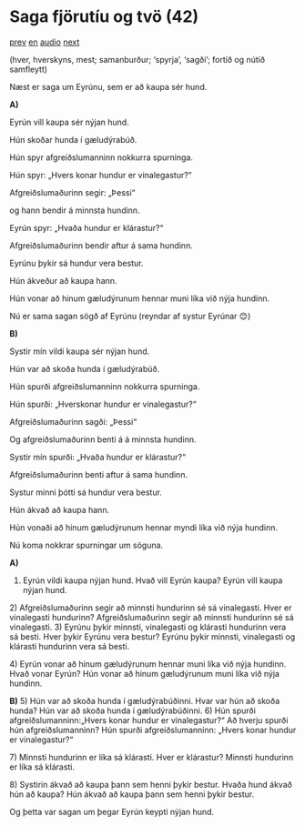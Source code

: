 # Saga fjörutíu og tvö (42)

[prev](../is/story_41.md)
[en](../en/story_42.md)
[audio](../audio/story_42.mp3)
[next](../is/story_43.md)

(hver, hverskyns, mest; samanburður;
‘spyrja’, ‘sagði’; fortíð og nútíð samfleytt)

Næst er saga um Eyrúnu, sem er að kaupa sér hund.

**A)**

Eyrún vill kaupa sér nýjan hund.

Hún skoðar hunda í gæludýrabúð.

Hún spyr afgreiðslumanninn nokkurra spurninga.

Hún spyr: „Hvers konar hundur er vinalegastur?“

Afgreiðslumaðurinn segir: „Þessi“

og hann bendir á minnsta hundinn.

Eyrún spyr: „Hvaða hundur er klárastur?“

Afgreiðslumaðurinn bendir aftur á sama hundinn.

Eyrúnu þykir sá hundur vera bestur.

Hún ákveður að kaupa hann.

Hún vonar að hinum gæludýrunum hennar muni líka við nýja hundinn.

Nú er sama sagan sögð af Eyrúnu (reyndar af systur Eyrúnar 😊)

**B)**

Systir mín vildi kaupa sér nýjan hund.

Hún var að skoða hunda í gæludýrabúð.

Hún spurði afgreiðslumanninn nokkurra spurninga.

Hún spurði: „Hverskonar hundur er vinalegastur?“

Afgreiðslumaðurinn sagði: „Þessi“

Og afgreiðslumaðurinn benti á á minnsta hundinn.

Systir mín spurði: „Hvaða hundur er klárastur?“

Afgreiðslumaðurinn benti aftur á sama hundinn.

Systur minni þótti sá hundur vera bestur.

Hún ákvað að kaupa hann.

Hún vonaði að hinum gæludýrunum hennar myndi líka við nýja hundinn.

Nú koma nokkrar spurningar um söguna.

**A)**
1) Eyrún vildi kaupa nýjan hund. Hvað vill Eyrún kaupa? Eyrún vill kaupa
nýjan hund.

2\) Afgreiðslumaðurinn segir að minnsti hundurinn sé sá vinalegasti.
Hver er vinalegasti hundurinn? Afgreiðslumaðurinn segir að minnsti
hundurinn sé sá vinalegasti.
3) Eyrúnu þykir minnsti, vinalegasti og klárasti hundurinn vera sá
besti. Hver þykir Eyrúnu vera bestur? Eyrúnu þykir minnsti, vinalegasti
og klárasti hundurinn vera sá besti.

4\) Eyrún vonar að hinum gæludýrunum hennar muni líka við nýja hundinn.
Hvað vonar Eyrún? Hún vonar að hinum gæludýrunum muni líka við nýja
hundinn.

**B)**
5) Hún var að skoða hunda í gæludýrabúðinni. Hvar var hún að skoða
hunda? Hún var að skoða hunda í gæludýrabúðinni.
6) Hún spurði afgreiðslumanninn:„Hvers konar hundur er vinalegastur?“ Að
hverju spurði hún afgreiðslumanninn? Hún spurði afgreiðslumanninn:
„Hvers konar hundur er vinalegastur?“

7\) Minnsti hundurinn er líka sá klárasti. Hver er klárastur? Minnsti
hundurinn er líka sá klárasti.

8\) Systirin ákvað að kaupa þann sem henni þykir bestur. Hvaða hund
ákvað hún að kaupa? Hún ákvað að kaupa þann sem henni þykir bestur.

Og þetta var sagan um þegar Eyrún keypti nýjan hund.
